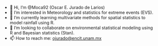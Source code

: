 - 👋 Hi, I’m @Moca92 (Oscar E. Jurado de Larios)
- 👀 I’m interested in Meteorology and statistics for extreme events (EVS).
- 🌱 I’m currently learning multivariate methods for spatial statistics to model rainfall using R.
- 🤝 I’m looking to collaborate on environmental statistical modeling using R and Bayesian statistics (Stan).
- 📫 How to reach me: ojurado@encit.unam.mx

<!---
Moca92/Moca92 is a ✨ special ✨ repository because its `README.md` (this file) appears on your GitHub profile.
You can click the Preview link to take a look at your changes.
--->
